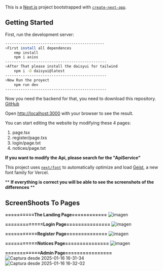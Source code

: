 This is a [Next.js](https://nextjs.org) project bootstrapped with [`create-next-app`](https://nextjs.org/docs/app/api-reference/cli/create-next-app).

## Getting Started

First, run the development server:

```bash
---------------------------------------------
>First install all dependences
    nmp install
    npm i axios
----------------------------------------------
>After That please install the daisyui for tailwind
    npm i -D daisyui@latest
----------------------------------------------
>Now Run the proyect
    npm run dev
----------------------------------------------
```
Now you need the backend for that, you need to download this repository.
[GitHub](https://github.com/JoseMi317/Backend-for-news-page)

Open [http://localhost:3000](http://localhost:3000) with your browser to see the result.

You can start editing the website by modifying these 4 pages:
1. page.tsx
2. register/page.txs
3. login/page.txt
4. notices/page.txt
   
**If you want to modify the Api, please search for the "ApiService"**


This project uses [`next/font`](https://nextjs.org/docs/app/building-your-application/optimizing/fonts) to automatically optimize and load [Geist](https://vercel.com/font), a new font family for Vercel.


** **If everything is correct you will be able to see the screenshots of the differences** **
## ScreenShoots To Pages

**==========The Landing Page============**
![imagen](https://github.com/user-attachments/assets/e2480171-d8d3-4dd9-b91c-8b0196d8b156)

**=============Login Page===============**
![imagen](https://github.com/user-attachments/assets/7e55b30e-794a-4a2f-b489-37ccfde008db)

**===========Register Page==============**
![imagen](https://github.com/user-attachments/assets/b46a0812-5d43-4cf0-a59a-2d054279f421)

**===========Notices Page===============**
![imagen](https://github.com/user-attachments/assets/4f7f6740-3331-45ea-8471-3e1b5d92b965)

**============Admin Page================**
![Captura desde 2025-01-16 16-31-34](https://github.com/user-attachments/assets/c954267b-fbbb-40e3-9120-7a5374ca3801)
![Captura desde 2025-01-16 16-32-02](https://github.com/user-attachments/assets/f2d9cdbc-de8f-4dab-933e-1dc958bfb386)

